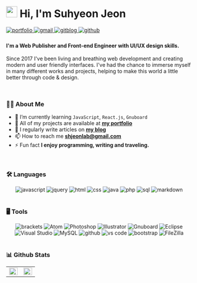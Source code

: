 # <img src="https://raw.githubusercontent.com/MartinHeinz/MartinHeinz/master/wave.gif" width="30px"> Hi, I'm Suhyeon Jeon
<div align="left">
<a href="http://suhyeoon.github.io" target="_blank">
<img src=https://img.shields.io/badge/my%20Portfolio-3b5998.svg?&style=for-the-badge&logo=moleculer&logoColor=white alt=portfolio style="margin-bottom: 5px;" />
</a>
<a href="mailto:shjeonlab@gmail.com" target="_blank">
<img src=https://img.shields.io/badge/-Gmail-d14836.svg?&style=for-the-badge&logo=Gmail&logoColor=white alt=gmail style="margin-bottom: 5px;" />
</a>
<a href="http://suhyeoon.github.io" target="_blank">
<img src=https://img.shields.io/badge/GitBlog-%231E77B5.svg?&style=for-the-badge&logo=github&logoColor=white alt=gitblog style="margin-bottom: 5px;" />
</a>
<a href="https://github.com/suhyeoon" target="_blank">
<img src=https://img.shields.io/badge/github-%2324292e.svg?&style=for-the-badge&logo=github&logoColor=white alt=github style="margin-bottom: 5px;" />
</a>
</div>

#### I'm a Web Publisher and Front-end Engineer with UI/UX design skills.
Since 2017 I've been living and breathing web development and creating modern and user friendly interfaces. I've had the chance to immerse myself in many different works and projects, helping to make this world a little better through code & design.

<br/>

### 🙋‍♀️ About Me

-  🌱 I’m currently learning `JavaScript`, `React.js`, `Gnuboard`
-  💼 All of my projects are available at **[my portfolio](http://suhyeoon.github.io)**
-  📝 I regularly write articles on **[my blog](http://suhyeoon.github.io)**
-  📫 How to reach me **shjeonlab@gmail.com**
-  ⚡ Fun fact **I enjoy programming, writing and traveling.**

<br/>  

### 🛠 Languages
<div align="center">
<img src="https://img.shields.io/badge/JavaScript-F7DF1E?style=for-the-badge&logo=javascript&logoColor=black" alt="javascript" />
<img src="https://img.shields.io/badge/jQuery-0769AD?style=for-the-badge&logo=jquery&logoColor=white" alt="jquery" />
<img src="https://img.shields.io/badge/HTML5-E34F26?style=for-the-badge&logo=html5&logoColor=white" alt="html" />
<img src="https://img.shields.io/badge/css3-1572B6?style=for-the-badge&logo=css3&logoColor=white" alt="css" />
<img src="https://img.shields.io/badge/java-007396?style=for-the-badge&logo=java&logoColor=white" alt="java" />
<img src="https://img.shields.io/badge/php-777BB4?style=for-the-badge&logo=php&logoColor=white" alt="php" />
<img src="https://img.shields.io/badge/SQL-407AFC?style=for-the-badge&logo=icloud&logoColor=white" alt="sql" />
<img src="https://img.shields.io/badge/Markdown-000000?style=for-the-badge&logo=markdown&logoColor=white" alt="markdown" />
</div>

<br/>

### 🖥 Tools
<div align="center">
<img src="https://img.shields.io/badge/brackets-336791?style=for-the-badge&logo=RTLZWEI&logoColor=white" alt="brackets" />
<img src="https://img.shields.io/badge/Atom-66595C?style=for-the-badge&logo=Atom&logoColor=white" alt="Atom" />
<img src="https://img.shields.io/badge/Photoshop-31A8FF?style=for-the-badge&logo=Adobe Photoshop&logoColor=white" alt="Photoshop" />
<img src="https://img.shields.io/badge/Illustrator-FF9A00?style=for-the-badge&logo=Adobe Illustrator&logoColor=white" alt="Illustrator" />
<img src="https://img.shields.io/badge/Gnuboard-00A672?style=for-the-badge&logo=Gitee&logoColor=white" alt="Gnuboard" />
<img src="https://img.shields.io/badge/Eclipse-2C2255?style=for-the-badge&logo=Eclipse IDE&logoColor=white" alt="Eclipse" />
<img src="https://img.shields.io/badge/Visual Studio-5C2D91?style=for-the-badge&logo=Visual Studio&logoColor=white" alt="Visual Studio" />
<img src="https://img.shields.io/badge/MySQL-4479A1?style=for-the-badge&logo=MySQL&logoColor=white" alt="MySQL" />
<img src="https://img.shields.io/badge/GitHub-100000?style=for-the-badge&logo=github&logoColor=white" alt="github" />
<img src="https://img.shields.io/badge/vs%20code-007ACC?style=for-the-badge&logo=visual%20studio%20code&logoColor=white" alt="vs code" />
<img src="https://img.shields.io/badge/bootstrap-7952B3?style=for-the-badge&logo=bootstrap&logoColor=white" alt="bootstrap" />
<img src="https://img.shields.io/badge/FileZilla-BF0000?style=for-the-badge&logo=FileZilla&logoColor=white" alt="FileZilla" />
</div>

<br/>

### 📊 Github Stats  
<table align="center"><tr><td valign="top" width="50%">
<img src="https://github-readme-stats.vercel.app/api?username=suhyeoon&show_icons=true&count_private=true&hide_border=true&bg_color=" align="left" style="width: 100%" />
</td><td valign="top" width="50%">
<img src="https://github-readme-stats.vercel.app/api/top-langs/?username=suhyeoon&hide_border=true&layout=compact" align="left" style="width: 100%" />
</td></tr></table>  

<br/>  

